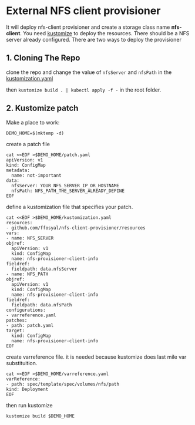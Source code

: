 # External NFS client provisioner

It will deploy nfs-client provisioner and create a storage class name **nfs-client**. You need [kustomize](https://kustomize.io/) to deploy the resources. There should be a NFS server already configured. There are two ways to deploy the provisioner

## 1. Cloning The Repo

clone the repo and change the value of `nfsServer` and `nfsPath` in the [kustomization.yaml](resources/kustomization.yaml)

then `kustomize build . | kubectl apply -f -` in the root folder.

## 2. Kustomize patch

Make a place to work:

```console
DEMO_HOME=$(mktemp -d)
```

create a patch file

```console
cat <<EOF >$DEMO_HOME/patch.yaml
apiVersion: v1
kind: ConfigMap
metadata:
  name: not-important
data:
  nfsServer: YOUR_NFS_SERVER_IP_OR_HOSTNAME
  nfsPath: NFS_PATH_THE_SERVER_ALREADY_DEFINE
EOF
```

define a kustomization file that specifies your patch.

```console
cat <<EOF >$DEMO_HOME/kustomization.yaml
resources:
- github.com/ffosyal/nfs-client-provisioner/resources
vars:
- name: NFS_SERVER
objref:
  apiVersion: v1
  kind: ConfigMap
  name: nfs-provisioner-client-info
fieldref:
  fieldpath: data.nfsServer
- name: NFS_PATH
objref:
  apiVersion: v1
  kind: ConfigMap
  name: nfs-provisioner-client-info
fieldref:
  fieldpath: data.nfsPath
configurations:
- varreference.yaml
patches:
- path: patch.yaml
target:
  kind: ConfigMap
  name: nfs-provisioner-client-info
EOF
```

 create varreference file. it is needed because kustomize does last mile var substituition.

```console
cat <<EOF >$DEMO_HOME/varreference.yaml
varReference:
- path: spec/template/spec/volumes/nfs/path
kind: Deployment
EOF
```

then run kustomize

```console
kustomize build $DEMO_HOME
```
